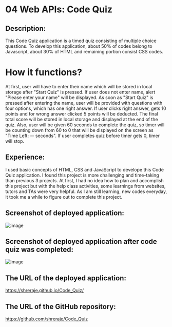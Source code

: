 # 04 Web APIs: Code Quiz

## Description:
This Code Quiz application is a timed quiz consisting of multiple choice questions. To develop this application, about 50% of codes belong to Javascript, about 30% of HTML and remaining portion consist CSS codes.
# How it functions?
At first, user will have to enter their name which will be stored in local storage after "Start Quiz" is pressed. If user does not enter name, alert "Please enter your name" will be displayed. As soon as "Start Quiz" is pressed after entering the name, user will be provided with questions with four options, which has one right answer. If user clicks right answer, gets 10 points and for wrong answer clicked 5 points will be deducted. The final total score will be stored in local storage and displayed at the end of the quiz. Also, user will be given 60 seconds to complete the quiz, so timer will be counting down from 60 to 0 that will be displayed on the screen as "Time Left: -- seconds". If user completes quiz before timer gets 0, timer will stop.

## Experience:
I used basic concepts of HTML, CSS and JavaScript to develope this Code Quiz application. I found this project is more challenging and time-taking than previous 3 projects. At first, I had no idea how to plan and accomplish this project but with the help class activities, some learnings from websites, tutors and TAs were very helpful. As I am still learning, new codes everyday, it took me a while to figure out to complete this project.

## Screenshot of deployed application:
![image](https://user-images.githubusercontent.com/61192734/91409238-04683580-e7fa-11ea-9103-f510520788fc.png)

## Screenshot of deployed application after code quiz was completed:
![image](https://user-images.githubusercontent.com/61192734/91409291-13e77e80-e7fa-11ea-9ddf-5252c6cda201.png)

## The URL of the deployed application:
https://shreraje.github.io/Code_Quiz/

## The URL of the GitHub repository:
https://github.com/shreraje/Code_Quiz
